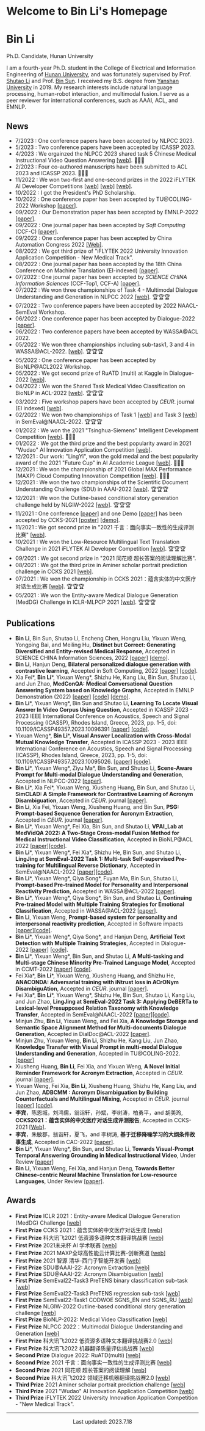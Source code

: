 # Welcome to Bin Li's Homepage
<h1><b>Bin Li</b></h1>
<p>Ph.D. Candidate, Hunan University
<!--                        <br>Changsha, China</br>-->
</p>


I am a fourth-year Ph.D. student in the College of Electrical and Information Engineering of [Hunan University](https://www.hnu.edu.cn/), and was fortunately supervised by Prof. [Shutao Li](http://eeit.hnu.edu.cn/info/1279/5237.htm) and Prof. [Bin Sun](http://eeit.hnu.edu.cn/info/1549/8165.htm). I received my B.S. degree from [Yanshan University](https://www.ysu.edu.cn/) in 2019. My research interests include natural language processing, human-robot interaction, and multimodal fusion. I serve as a peer reviewer for international conferences, such as AAAI, ACL, and EMNLP.

## News
- 7/2023 : One conference papers have been accepted by NLPCC 2023.
- 5/2023 : Two conference papers have been accepted by ICASSP 2023.
- 4/2023 : We orgainzed the NLPCC 2023 shared task 5 Chinese Medical Instructional Video Question Answering [[web]](https://cmivqa.github.io/). 🎉🎉🎉
- 2/2023 : Four co-authored manuscripts have been submitted to ACL 2023 and ICASSP 2023. 🙏🙏🙏
- 11/2022 : We won two-first and one-second prizes in the 2022 iFLYTEK AI Developer Competitions [[web]](http://challenge.xfyun.cn/topic/info?type=multi-language-2022) [[web]](http://challenge.xfyun.cn/topic/info?type=translation-quality) [[web]](http://challenge.xfyun.cn/topic/info?type=domain-migration-2022).
- 10/2022 : I got the President's PhD Scholarship.
- 10/2022 : One conference paper has been accepted by TU@COLING-2022 Workshop [[paper]](https://aclanthology.org/2022.tu-1.2/).
- 09/2022 : Our Demonstration paper has been accepted by EMNLP-2022 [[paper]](https://aclanthology.org/2022.emnlp-demos.15/).
- 09/2022 : One journal paper has been accepted by *Soft Computing* (CCF-C) [[paper]](https://www.dialog-21.ru/media/5777/libplusetal104.pdf).
- 09/2022 : One conference paper has been accepted by China Automation Congress 2022 [[Web]](https://kns.cnki.net/kcms2/article/abstract?v=3uoqIhG8C467SBiOvrai6TdxYiSzCnOE4DdIn5fHRa7whAmAecdzvUyHN6pDos6LvajR0lcGu3hFbtsImBqX6KIItUil_ZV850Du4y1jj08%3d&uniplatform=NZKPT).
- 08/2022 : We got third prize of "iFLYTEK 2022 University Innovation Application Competition - New Medical Track".
- 08/2022 : One journal paper has been accepted by the 18th China Conference on Machine Translation (EI-indexed) [[paper]](https://link.springer.com/chapter/10.1007/978-981-19-7960-6_10).
- 07/2022 : One journal paper has been accepted by *SCIENCE CHINA Information Sciences* (CCF-Top1, CCF-A) [[paper]](https://www.sciengine.com/SCIS/doi/10.1007/s11432-021-3534-9).
- 07/2022 : We won three championships of Task 4 - Multimodal Dialogue Understanding and Generation in NLPCC 2022 [[web]](http://tcci.ccf.org.cn/conference/2022/cfpt.php). 🏆🏆🏆
- 07/2022 : Two conference papers have been accepted by 2022 NAACL-SemEval Workshop.
- 06/2022 : One conference paper has been accepted by Dialogue-2022 [[paper]](https://www.dialog-21.ru/evaluation/2022/ruatd/).
- 06/2022 : Two conference papers have been accepted by WASSA@ACL 2022.
- 05/2022 : We won three championships including sub-task1, 3 and 4 in WASSA@ACL-2022. [[web]](https://wassa-workshop.github.io/2022/shared_task/). 🏆🏆🏆
- 05/2022 : One conference paper has been accepted by BioNLP@ACL2022 Workshop.
- 05/2022 : We got second prize of RuATD (multi) at Kaggle in Dialogue-2022 [[web]](https://www.kaggle.com/competitions/ruatd-2022-multi-task/overview/evaluation). 
- 04/2022 : We won the Shared Task Medical Video Classification on BioNLP in ACL-2022 [[web]](https://codalab.lisn.upsaclay.fr/competitions/1058). 🏆🏆🏆
- 03/2022 : Five workshop papers have been accepted by *CEUR*. journal (EI indexed) [[web]](http://ceur-ws.org/Vol-3164/).
- 02/2022 : We won two championships of Task 1 [[web]](https://competitions.codalab.org/competitions/34022) and Task 3 [[web]](https://sites.google.com/view/semeval2022-pretens/) in SemEval@NAACL-2022. 🏆🏆🏆
- 01/2022 : We won the 2021 "Tsinghua-Siemens" Intelligent Development Competition [[web]](https://www.biendata.xyz/wudao/#/winners). 🥇🥇🥇
- 01/2022 : We got the third prize and the best popularity award in 2021 "Wudao" AI Innovation Application Competition [[web]](https://www.biendata.xyz/wudao/#/winners).
- 12/2021 : Our work: "LingYi", won the gold medal and the best popularity award of the 2021 "Future Cup" in AI Academic League [[web]](https://www.sohu.com/a/501144845_120525967). 🥇🥇🥇
- 12/2021 : We won the championship of 2021 Global MAX Performance (MAXP) Cloud Computing Innovation Competition [[web]](https://www.biendata.xyz/competition/maxp_innovation/). 🥇🥇🥇
- 12/2021 : We won the two championships of the Scientific Document Understanding Challenge (SDU) in AAAI-2022 [[web]](https://sites.google.com/view/sdu-aaai22/home). 🏆🏆🏆
- 12/2021 : We won the Outline-based conditional story generation challenge held by NLGIW-2022 [[web]](http://nlg.cipsc.org.cn/evaluation_8.html). 🏆🏆🏆
- 11/2021 : One conference [[paper]](http://sigkg.cn/ccks2021/?page_id=669) and one Demo [[paper]](http://sigkg.cn/ccks2021/?page_id=749) has been accepted by CCKS-2021 [[poster]](https://hub.baai.ac.cn/view/13215) [[demo]](https://hub.baai.ac.cn/view/13281).
- 11/2021 : We got second prize in "2021 千言：面向事实一致性的生成评测比赛" [[web]](https://aistudio.baidu.com/aistudio/competition/detail/105/0/leaderboard).
- 10/2021 : We won the Low-Resource Multilingual Text Translation Challenge in 2021 iFLYTEK AI Developer Competition [[web]](http://challenge.xfyun.cn/topic/info?type=multi-language-2021). 🏆🏆🏆
- 09/2021 : We got second prize in "2021 同花顺 超长答案的阅读理解比赛".
- 08/2021 : We got the third prize in Aminer scholar portrait prediction challenge in CCKS 2021 [[web]](https://www.biendata.xyz/competition/ccks_aminer_profiling/?source=zhihu).  
- 07/2021 : We won the championship in CCKS 2021：蕴含实体的中文医疗对话生成比赛 [[web]](https://www.biendata.xyz/competition/ccks_2021_mdg/winners/).  🏆🏆🏆
- 05/2021 : We won the Entity-aware Medical Dialogue Generation (MedDG) Challenge in ICLR-MLPCP 2021 [[web]](https://competitions.codalab.org/competitions/30755#learn_the_details). 🏆🏆🏆

## Publications

- **Bin Li**, Bin Sun, Shutao Li, Encheng Chen, Hongru Liu, Yixuan Weng, Yongping Bai, and Meiling Hu, **Distinct but Correct: Generating Diversified and Entity-revised Medical Response**, Accepted in SCIENCE CHINA Information Sciences, 2022 [[paper]](https://arxiv.org/abs/2108.01266) [[demo]](http://med.wengsyx.com/).
- **Bin Li**, Hanjun Deng, **Bilateral personalized dialogue generation with contrastive learning**, Accepted in Soft Computing, 2022 [[paper]](https://link.springer.com/article/10.1007/s00500-022-07495-w) [[code]](https://github.com/Lireanstar/BPDG).
- Xia Fei\*, **Bin Li**\*, Yixuan Weng\*, Shizhu He, Kang Liu, Bin Sun, Shutao Li, and Jun Zhao, **MedConQA: Medical Conversational Question Answering System based on Knowledge Graphs**, Accepted in EMNLP Demonstration (2022) [[paper]](https://aclanthology.org/2022.emnlp-demos.15/) [[code]](https://github.com/WENGSYX/LingYi) [[demo]](http://kg.wengsyx.com/).
- **Bin Li**\*, Yixuan Weng\*, Bin Sun and Shutao Li, **Learning To Locate Visual Answer In Video Corpus Using Question**, Accepted in ICASSP 2023 - 2023 IEEE International Conference on Acoustics, Speech and Signal Processing (ICASSP), Rhodes Island, Greece, 2023, pp. 1-5, doi: 10.1109/ICASSP49357.2023.10096391 [[paper]](https://ieeexplore.ieee.org/document/10096391) [[code]](https://github.com/cmivqa/CMIVQA_Baseline).
- Yixuan Weng\*,  **Bin Li**\*, **Visual Answer Localization with Cross-Modal Mutual Knowledge Transfer**, Accepted in ICASSP 2023 - 2023 IEEE International Conference on Acoustics, Speech and Signal Processing (ICASSP), Rhodes Island, Greece, 2023, pp. 1-5, doi: 10.1109/ICASSP49357.2023.10095026. [[paper]](https://ieeexplore.ieee.org/document/10095026) [[code]](https://github.com/WENGSYX/MutualSL).
- **Bin Li**\*, Yixuan Weng\*, Ziyu Ma\*, Bin Sun, and Shutao Li, **Scene-Aware Prompt for Multi-modal Dialogue Understanding and Generation**, Accepted in NLPCC-2022 [[paper]](https://arxiv.org/abs/2207.01823).
- **Bin Li**\*, Xia Fei\*, Yixuan Weng, Xiusheng Huang, Bin Sun, and Shutao Li, **SimCLAD: A Simple Framework for Contrastive Learning of Acronym Disambiguation**, Accepted in *CEUR*. journal [[paper]]([paper]).
- **Bin Li**, Xia Fei, Yixuan Weng, Xiusheng Huang, and Bin Sun, **PSG: Prompt-based Sequence Generation for Acronym Extraction**, Accepted in *CEUR*. journal [[paper]](http://ceur-ws.org/Vol-3164/paper22.pdf).
- **Bin Li**\*, Yixuan Weng\*, Fei Xia, Bin Sun, and Shutao Li, **VPAI_Lab at MedVidQA 2022: A Two-Stage Cross-modal Fusion Method for Medical Instructional Video Classification**, Accepted in BioNLP@ACL 2022 [[paper]](https://aclanthology.org/2022.bionlp-1.21/)[[code]](https://github.com/Lireanstar/MedVidCL).
- **Bin Li**\*, Yixuan Weng\*, Fei Xia\*, Shizhu He, Bin Sun, and Shutao Li, **LingJing at SemEval-2022 Task 1: Multi-task Self-supervised Pre-training for Multilingual Reverse Dictionary**, Accepted in SemEval@NAACL-2022 [[paper]](https://aclanthology.org/2022.semeval-1.4/)[[code]](https://github.com/WENGSYX/Semeval/tree/main/1).
- **Bin Li**\*, Yixuan Weng\*, Qiya Song\*, Fuyan Ma, Bin Sun, Shutao Li, **Prompt-based Pre-trained Model for Personality and Interpersonal Reactivity Prediction**, Accepted in WASSA@ACL-2022 [[paper]](https://aclanthology.org/2022.wassa-1.28/).
- **Bin Li**\*, Yixuan Weng\*, Qiya Song\*, Bin Sun, and Shutao Li, **Continuing Pre-trained Model with Multiple Training Strategies for Emotional Classification**, Accepted in WASSA@ACL-2022 [[paper]](https://aclanthology.org/2022.wassa-1.22/).
- **Bin Li**, Yixuan Weng, **Prompt-based system for personality and interpersonal reactivity prediction**, Accepted in Software impacts [[paper]](https://www.softwareimpacts.com/article/S2665-9638(22)00040-9/fulltext#:~:text=The%20prompt-based%20method%20consists%20of%20a%20pre-trained%20model,and%20interpersonal%20reactivity%20prediction.%206.%20Publications%20and%20impacts)[[code]](https://github.com/Lireanstar/wassa).
- **Bin Li**\*, Yixuan Weng\*, Qiya Song\*, and Hanjun Deng, **Artificial Text Detection with Multiple Training Strategies**, Accepted in Dialogue-2022 [[paper]](https://www.dialog-21.ru/media/5777/libplusetal104.pdf) [[code]](https://github.com/WENGSYX/RuATD_multi).
- **Bin Li**\*, Yixuan Weng\*, Bin Sun, and Shutao Li, **A Multi-tasking and Multi-stage Chinese Minority Pre-Trained Language Model**, Accepted in CCMT-2022 [[paper]](https://link.springer.com/chapter/10.1007/978-981-19-7960-6_10) [[code]](https://github.com/WENGSYX/CMPT).
- Fei Xia\*, **Bin Li**\*, Yixuan Weng, Xiusheng Huang, and Shizhu He, **ANACONDA: Adversarial training with iNtrust loss in ACrONym DisambiguAtion**, Accepted in *CEUR*. journal [[paper]](http://ceur-ws.org/Vol-3164/paper15.pdf).
- Fei Xia\*, **Bin Li**\*, Yixuan Weng\*, Shizhu He, Bin Sun, Shutao Li, Kang Liu, and Jun Zhao, **LingJing at SemEval-2022 Task 3: Applying DeBERTa to Lexical-level Presupposed Relation Taxonomy with Knowledge Transfer**, Accepted in SemEval@NAACL-2022 [[paper]](https://aclanthology.org/2022.semeval-1.30/)[[code]](https://github.com/WENGSYX/Semeval/tree/main/3).
- Minjun Zhu, **Bin Li**, Yixuan Weng, and Fei Xia, **A Knowledge Storage and Semantic Space Alignment Method for Multi-documents Dialogue Generation**, Accepted in DialDoc@ACL-2022 [[paper]](https://aclanthology.org/2022.dialdoc-1.14/).
- Minjun Zhu, Yixuan Weng, **Bin Li**, Shizhu He, Kang Liu, Jun Zhao, **Knowledge Transfer with Visual Prompt in multi-modal Dialogue Understanding and Generation**, Accepted in TU@COLING-2022. [[paper]](https://aclanthology.org/2022.tu-1.2/)
- Xiusheng Huang, **Bin Li**, Fei Xia, and Yixuan Weng, **A Novel Initial Reminder Framework for Acronym Extraction**, Accepted in *CEUR*. journal [[paper]](http://ceur-ws.org/Vol-3164/paper29.pdf).
- Yixuan Weng, Fei Xia, **Bin Li**, Xiusheng Huang, Shizhu He, Kang Liu, and Jun Zhao, **ADBCMM : Acronym Disambiguation by Building Counterfactuals and Multilingual Mixing**, Accepted in *CEUR*. journal [[paper]](http://ceur-ws.org/Vol-3164/paper20.pdf) [[code]](https://github.com/WENGSYX/ADBCMM).
- **李宾**，陈恩城，刘鸿儒，翁诣轩，孙斌，李树涛，柏勇平，and 胡美玲, **CCKS2021：蕴含实体的中文医疗对话生成评测报告**, Accepted in CCKS-2021 [[Web]](https://kns.cnki.net/kcms2/article/abstract?v=3uoqIhG8C467SBiOvrai6TdxYiSzCnOE4DdIn5fHRa7whAmAecdzvUyHN6pDos6LvajR0lcGu3hFbtsImBqX6KIItUil_ZV850Du4y1jj08%3d&uniplatform=NZKPT).
- **李宾**，朱敏郡，翁诣轩，夏飞，and 李树涛, **基于迁移降噪学习的大纲条件故事生成**, Accepted in CAC-2022 [[paper]](http://sigkg.cn/ccks2021/wp-content/uploads/2021/12/CCKS2021%EF%BC%9A%E8%95%B4%E5%90%AB%E5%AE%9E%E4%BD%93%E7%9A%84%E4%B8%AD%E6%96%87%E5%8C%BB%E7%96%97%E5%AF%B9%E8%AF%9D%E7%94%9F%E6%88%90-1.pdf).
- **Bin Li**\*, Yixuan Weng\*, Bin Sun, and Shutao Li, **Towards Visual-Prompt Temporal Answering Grounding in Medical Instructional Video**, Under Review [[paper]](https://arxiv.org/abs/2203.06667)
- **Bin Li**, Yixuan Weng, Fei Xia, and Hanjun Deng, **Towards Better Chinese-centric Neural Machine Translation for Low-resource Languages**, Under Review [[paper]](https://arxiv.org/abs/2204.04344).


## Awards
- **First Prize**  ICLR 2021：Entity-aware Medical Dialogue Generation (MedDG) Challenge [[web]](https://www.biendata.xyz/competition/ccks_2021_mdg/)
- **First Prize**  CCKS 2021：蕴含实体的中文医疗对话生成 [[web]](https://www.biendata.xyz/competition/ccks_2021_mdg/)
- **First Prize**  科大讯飞2021 低资源多语种文本翻译挑战赛 [[web]](http://challenge.xfyun.cn/topic/info?type=multi-language-2021)
- **First Prize**  2021未来杯 AI 学术联赛 [[web]](https://ai.futurelab.tv/contest_detail/22)
- **First Prize**  2021 MAXP全球高性能云计算比赛-创新赛道 [[web]](https://www.biendata.xyz/competition/maxp_innovation/)
- **First Prize**  2021 智源 清华-西门子智能开发赛 [[web]](https://www.biendata.xyz/competition/qhxmz/)
- **First Prize**  SDU@AAAI-22:  Acronym Extraction [[web]](https://competitions.codalab.org/competitions/34925)
- **First Prize**  SDU@AAAI-22:  Acronym Disambiguation [[web]](https://competitions.codalab.org/competitions/34899)
- **First Prize**  SemEval22-Task3 PreTENS binary classification sub-task [[web]](https://codalab.lisn.upsaclay.fr/competitions/1292#results)
- **First Prize**  SemEval22-Task3 PreTENS regression sub-task [[web]](https://codalab.lisn.upsaclay.fr/competitions/1290)
- **First Prize**  SemEval22-Task1 CODWOE SGNS_EN and SGNS_RU [[web]](https://competitions.codalab.org/competitions/34022)
- **First Prize**  NLGIW-2022 Outline-based conditional story generation challenge [[web]](http://nlg.cipsc.org.cn/evaluation_8.html)
- **First Prize**  BioNLP-2022:   Medical Video Classification [[web]](https://codalab.lisn.upsaclay.fr/competitions/1058)
- **First Prize**  NLPCC 2022：Multimodal Dialogue Understanding and Generation  [[web]](http://tcci.ccf.org.cn/conference/2022/cfpt.php)
- **First Prize**  科大讯飞2022 低资源多语种文本翻译挑战赛2.0 [[web]](https://challenge.xfyun.cn/topic/info?type=multi-language-2022)
- **First Prize**  科大讯飞2022 机器翻译质量评估挑战赛 [[web]](https://challenge.xfyun.cn/topic/info?type=translation-quality)
- **Second Prize** Dialogue 2022: RuATD(multi) [[web]](https://www.kaggle.com/c/ruatd-2022-multi-task/leaderboard)
- **Second Prize** 2021 千言：面向事实一致性的生成评测比赛 [[web]](https://aistudio.baidu.com/aistudio/competition/detail/105/0/leaderboard)
- **Second Prize** 2021 同花顺 超长答案的阅读理解 [[web]](http://contest.aicubes.cn/#/detail?topicId=25)
- **Second Prize**  科大讯飞2022 领域迁移机器翻译挑战赛2.0 [[web]](http://challenge.xfyun.cn/topic/info?type=domain-migration-2022)
- **Third Prize** 2021 Aminer scholar portrait prediction challenge [[web]](https://www.biendata.xyz/competition/ccks_aminer_profiling/?source=zhihu)
- **Third Prize** 2021 "Wudao" AI Innovation Application Competition [[web]](https://www.biendata.xyz/wudao/#/winners)
- **Third Prize**  iFLYTEK 2022 University Innovation Application Competition - "New Medical Track".

---



<script type="text/javascript" id="clustrmaps"
                src="//cdn.clustrmaps.com/map_v2.js?cl=ffffff&w=450&t=tt&d=BLUL1S8KT8rpENxmLym2SZSQUUv5tzgXDM8ZthYUPP8"></script>
<center>Last updated: 2023.7.18



